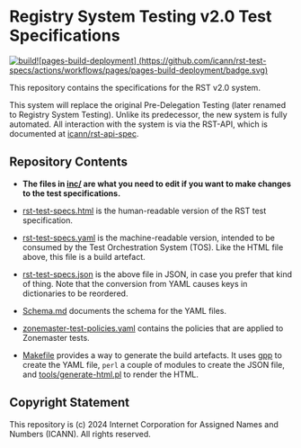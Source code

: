 # Registry System Testing v2.0 Test Specifications

[![build](https://github.com/icann/rst-test-specs/actions/workflows/ci.yaml/badge.svg)](https://github.com/icann/rst-test-specs/actions/workflows/ci.yaml)[![pages-build-deployment] (https://github.com/icann/rst-test-specs/actions/workflows/pages/pages-build-deployment/badge.svg)](https://github.com/icann/rst-test-specs/actions/workflows/pages/pages-build-deployment)

This repository contains the specifications for the RST v2.0 system.

This system will replace the original Pre-Delegation Testing (later renamed to Registry System
Testing). Unlike its predecessor, the new system is fully automated. All interaction with the system 
is via the RST-API, which is documented at [icann/rst-api-spec](https://icann.github.io/rst-api-spec).

## Repository Contents

* **The files in [inc/](inc/) are what you need to edit if you want to make changes to the test specifications.**

* [rst-test-specs.html](rst-test-specs.html) is the human-readable version of the RST test specification.

* [rst-test-specs.yaml](rst-test-specs.yaml) is the machine-readable version, intended to be consumed by the Test Orchestration System (TOS). Like the HTML file above, this file is a build artefact.

* [rst-test-specs.json](rst-test-specs.json) is the above file in JSON, in case you prefer that kind of thing. Note that the conversion from YAML causes keys in dictionaries to be reordered.

* [Schema.md](Schema.md) documents the schema for the YAML files.

* [zonemaster-test-policies.yaml](zonemaster-test-policies.yaml) contains the policies that are applied to Zonemaster tests.

* [Makefile](Makefile) provides a way to generate the build artefacts. It uses [gpp](https://logological.org/gpp) to create the YAML file, `perl` a couple of modules to create the JSON file, and [tools/generate-html.pl](tools/generate-html.pl) to render the HTML.

## Copyright Statement

This repository is (c) 2024 Internet Corporation for Assigned Names and Numbers (ICANN). All rights reserved.
